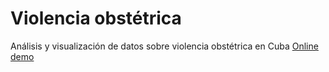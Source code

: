 # Violencia obstétrica
Análisis y visualización de datos sobre violencia obstétrica en Cuba [Online demo](https://fer-aguirre.github.io/violencia-obstetrica/)
